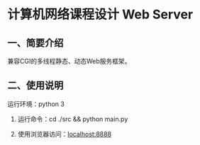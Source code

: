 # 计算机网络课程设计 Web Server

## 一、简要介绍

兼容CGI的多线程静态、动态Web服务框架。

## 二、使用说明

运行环境：python 3

1. 运行命令：cd ./src && python main.py

2. 使用浏览器访问：[localhost:8888](localhost:8888)
